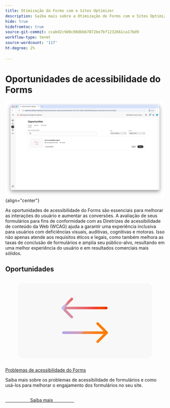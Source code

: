 ```yaml
---
title: Otimização do Forms com o Sites Optimizer
description: Saiba mais sobre a Otimização do Forms com o Sites Optimizer.
hide: true
hidefromtoc: true
source-git-commit: ccabd2c9d0c08dbbb7872be7bf1232661ca17bd9
workflow-type: tm+mt
source-wordcount: '117'
ht-degree: 2%

---
```



# Oportunidades de acessibilidade do Forms

![Oportunidades de acessibilidade do Forms](./assets/form-accesibility/hero.png){align="center"}


As oportunidades de acessibilidade do Forms são essenciais para melhorar as interações do usuário e aumentar as conversões. A avaliação de seus formulários para fins de conformidade com as Diretrizes de acessibilidade de conteúdo da Web (WCAG) ajuda a garantir uma experiência inclusiva para usuários com deficiências visuais, auditivas, cognitivas e motoras. Isso não apenas atende aos requisitos éticos e legais, como também melhora as taxas de conclusão de formulários e amplia seu público-alvo, resultando em uma melhor experiência do usuário e em resultados comerciais mais sólidos.

## Oportunidades

<!-- CARDS
 
* ../documentation/opportunities/low-views.md
  {title=Low views}
  {image=../assets/common/card-bag.png}
* ../documentation/opportunities/low-conversions.md
  {title=Low conversions}
  {image=../assets/common/card-bag.png}

--->
<!-- START CARDS HTML - DO NOT MODIFY BY HAND -->
<div class="columns">
    <div class="column is-half-tablet is-half-desktop is-one-third-widescreen" aria-label="Forms Accessibility issues">
        <div class="card" style="height: 100%; display: flex; flex-direction: column; height: 100%;">
            <div class="card-image">
                <figure class="image x-is-16by9">
                    <a href="../documentation/opportunities/forms-accessibility-issues.md" title="Problemas de acessibilidade do Forms" target="_blank" rel="referrer">
                        <img class="is-bordered-r-small" src="../assets/common/card-arrows.png" alt="Problemas de acessibilidade do Forms"
                             style="width: 100%; aspect-ratio: 16 / 9; object-fit: cover; overflow: hidden; display: block; margin: auto;">
                    </a>
                </figure>
            </div>
            <div class="card-content is-padded-small" style="display: flex; flex-direction: column; flex-grow: 1; justify-content: space-between;">
                <div class="top-card-content">
                    <p class="headline is-size-6 has-text-weight-bold">
                        <a href="../documentation/opportunities/forms-accessibility-issues.md" target="_blank" rel="referrer" title="Problemas de acessibilidade do Forms">Problemas de acessibilidade do Forms</a>
                    </p>
                    <p class="is-size-6">Saiba mais sobre os problemas de acessibilidade de formulários e como usá-los para melhorar o engajamento dos formulários no seu site.</p>
                </div>
                <a href="../documentation/opportunities/forms-accessibility-issues.md" target="_blank" rel="referrer" class="spectrum-Button spectrum-Button--outline spectrum-Button--primary spectrum-Button--sizeM" style="align-self: flex-start; margin-top: 1rem;">
                    <span class="spectrum-Button-label has-no-wrap has-text-weight-bold">Saiba mais</span>
                </a>
            </div>
        </div>
    </div>
</div>
<!-- END CARDS HTML - DO NOT MODIFY BY HAND -->

